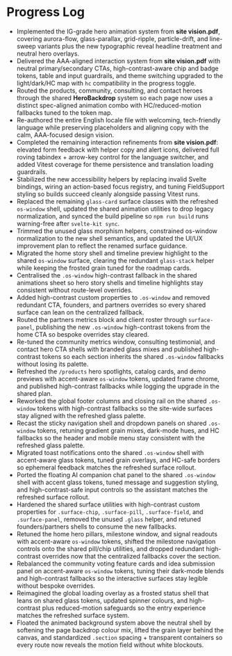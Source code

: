 # Progress Log

- Implemented the IG-grade hero animation system from **site vision.pdf**, covering aurora-flow, glass-parallax, grid-ripple, particle-drift, and line-sweep variants plus the new typographic reveal headline treatment and neutral hero overlays.
- Delivered the AAA-aligned interaction system from **site vision.pdf** with neutral primary/secondary CTAs, high-contrast-aware chip and badge tokens, table and input guardrails, and theme switching upgraded to the light/dark/HC map with `hc` compatibility in the progress toggle.
- Routed the products, community, consulting, and contact heroes through the shared **HeroBackdrop** system so each page now uses a distinct spec-aligned animation combo with HC/reduced-motion fallbacks tuned to the token map.
- Re-authored the entire English locale file with welcoming, tech-friendly language while preserving placeholders and aligning copy with the calm, AAA-focused design vision.
- Completed the remaining interaction refinements from **site vision.pdf**: elevated form feedback with helper copy and alert icons, delivered full roving tabindex + arrow-key control for the language switcher, and added Vitest coverage for theme persistence and translation loading guardrails.
- Stabilized the new accessibility helpers by replacing invalid Svelte bindings, wiring an action-based focus registry, and tuning FieldSupport styling so builds succeed cleanly alongside passing Vitest runs.
- Replaced the remaining `glass-card` surface classes with the refreshed `os-window` shell, updated the shared animation utilities to drop legacy normalization, and synced the build pipeline so `npm run build` runs warning-free after `svelte-kit sync`.
- Trimmed the unused glass morphism helpers, constrained os-window normalization to the new shell semantics, and updated the UI/UX improvement plan to reflect the renamed surface guidance.
- Migrated the home story shell and timeline preview highlight to the shared `os-window` surface, clearing the redundant `glass-stack` helper while keeping the frosted grain tuned for the roadmap cards.
- Centralised the `.os-window` high-contrast fallback in the shared animations sheet so hero story shells and timeline highlights stay consistent without route-level overrides.
- Added high-contrast custom properties to `.os-window` and removed redundant CTA, founders, and partners overrides so every shared surface can lean on the centralized fallback.
- Routed the partners metrics block and client roster through `surface-panel`, publishing the new `.os-window` high-contrast tokens from the home CTA so bespoke overrides stay cleared.
- Re-tuned the community metrics window, consulting testimonial, and contact hero CTA shells with branded glass mixes and published high-contrast tokens so each section inherits the shared `.os-window` fallbacks without losing its palette.
- Refreshed the `/products` hero spotlights, catalog cards, and demo previews with accent-aware `os-window` tokens, updated frame chrome, and published high-contrast fallbacks while logging the upgrade in the shared plan.
- Reworked the global footer columns and closing rail on the shared `.os-window` tokens with high-contrast fallbacks so the site-wide surfaces stay aligned with the refreshed glass palette.
- Recast the sticky navigation shell and dropdown panels on shared `.os-window` tokens, retuning gradient grain mixes, dark-mode hues, and HC fallbacks so the header and mobile menu stay consistent with the refreshed glass palette.
- Migrated toast notifications onto the shared `.os-window` shell with accent-aware glass tokens, tuned grain overlays, and HC-safe borders so ephemeral feedback matches the refreshed surface rollout.
- Ported the floating AI companion chat panel to the shared `.os-window` shell with accent glass tokens, tuned message and suggestion styling, and high-contrast-safe input controls so the assistant matches the refreshed surface rollout.
- Hardened the shared surface utilities with high-contrast custom properties for `.surface-chip`, `.surface-pill`, `.surface-field`, and `.surface-panel`, removed the unused `.glass` helper, and retuned founders/partners shells to consume the new fallbacks.
- Retuned the home hero pillars, milestone window, and signal readouts with accent-aware `os-window` tokens, shifted the milestone navigation controls onto the shared pill/chip utilities, and dropped redundant high-contrast overrides now that the centralized fallbacks cover the section.
- Rebalanced the community voting feature cards and idea submission panel on accent-aware `os-window` tokens, tuning their dark-mode blends and high-contrast fallbacks so the interactive surfaces stay legible without bespoke overrides.
- Reimagined the global loading overlay as a frosted status shell that leans on shared glass tokens, updated spinner colours, and high-contrast plus reduced-motion safeguards so the entry experience matches the refreshed surface system.
- Floated the animated background system above the neutral shell by softening the page backdrop colour mix, lifted the grain layer behind the canvas, and standardized `.section` spacing + transparent containers so every route now reveals the motion field without white blockouts.
